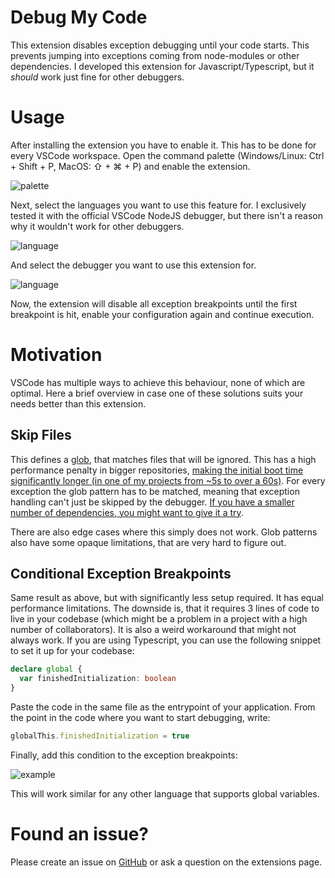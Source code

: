 # Debug My Code

This extension disables exception debugging until your code starts. This prevents jumping into exceptions coming from node-modules or other dependencies. I developed this extension for Javascript/Typescript, but it *should* work just fine for other debuggers.

# Usage

After installing the extension you have to enable it. This has to be done for every VSCode workspace. 
Open the command palette (Windows/Linux: Ctrl + Shift + P, MacOS: ⇧ + ⌘ + P) and enable the extension.

![palette](https://i.imgur.com/pvanR88.png)

Next, select the languages you want to use this feature for. I exclusively tested it with the official VSCode NodeJS debugger, but there isn't a reason why it wouldn't work for other debuggers. 

![language](https://i.imgur.com/dqH0BQJ.png)

And select the debugger you want to use this extension for.

![language](https://i.imgur.com/9IVibjY.png)

Now, the extension will disable all exception breakpoints until the first breakpoint is hit, enable your configuration again and continue execution.

# Motivation

VSCode has multiple ways to achieve this behaviour, none of which are optimal. Here a brief overview in case one of these solutions suits your needs better than this extension.

## Skip Files

This defines a [glob](https://code.visualstudio.com/docs/editor/codebasics#_advanced-search-options), that matches files that will be ignored. This has a high performance penalty in bigger repositories, [making the initial boot time significantly longer (in one of my projects from ~5s to over a 60s)](https://github.com/microsoft/vscode-js-debug/issues/1179). For every exception the glob pattern has to be matched, meaning that exception handling can't just be skipped by the debugger. [If you have a smaller number of dependencies, you might want to give it a try](https://code.visualstudio.com/docs/nodejs/nodejs-debugging#_additional-configuration).

There are also edge cases where this simply does not work. Glob patterns also have some opaque limitations, that are very hard to figure out.

## Conditional Exception Breakpoints

Same result as above, but with significantly less setup required. It has equal performance limitations. The downside is, that it requires 3 lines of code to live in your codebase (which might be a problem in a project with a high number of collaborators). It is also a weird workaround that might not always work. If you are using Typescript, you can use the following snippet to set it up for your codebase:

```typescript
declare global {
  var finishedInitialization: boolean
}
```
Paste the code in the same file as the entrypoint of your application. From the point in the code where you want to start debugging, write:
```typescript
globalThis.finishedInitialization = true
```

Finally, add this condition to the exception breakpoints:

![example](https://i.imgur.com/Va261qp.png)

This will work similar for any other language that supports global variables.
# Found an issue?
Please create an issue on [GitHub](https://github.com/JeremyFunk/debug-my-code) or ask a question on the extensions page.

